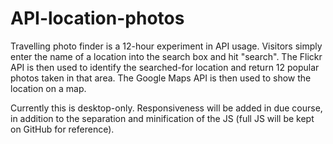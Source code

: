 API-location-photos
===================

Travelling photo finder is a 12-hour experiment in API usage. Visitors simply enter the name of a location into the search box and hit "search". The Flickr API is then used to identify the searched-for location and return 12 popular photos taken in that area. The Google Maps API is then used to show the location on a map.

Currently this is desktop-only. Responsiveness will be added in due course, in addition to the separation and minification of the JS (full JS will be kept on GitHub for reference).
